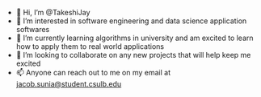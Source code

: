 - 👋 Hi, I’m @TakeshiJay
- 👀 I’m interested in software engineering and data science application softwares
- 🌱 I’m currently learning algorithms in university and am excited to learn how to apply them to real world applications
- 💞️ I’m looking to collaborate on any new projects that will help keep me excited 
- 📫 Anyone can reach out to me on my email at jacob.sunia@student.csulb.edu

<!---
TakeshiJay/TakeshiJay is a ✨ special ✨ repository because its `README.md` (this file) appears on your GitHub profile.
You can click the Preview link to take a look at your changes.
--->
